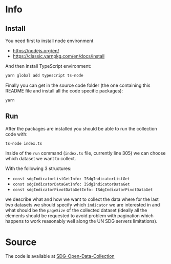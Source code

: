 # Info

## Install

You need first to install node environment 
+ https://nodejs.org/en/
+ https://classic.yarnpkg.com/en/docs/install

And then install TypeScript environment:

```sh
yarn global add typescript ts-node
```

Finally you can get in the source code folder (the one containing this README file and install all the code specific packages):

```sh
yarn
```

## Run

After the packages are installed you should be able to run the collection code with:

```sh
ts-node index.ts
```

Inside of the `run` command (`index.ts` file, currently line 305) we can choose which dataset we want to collect.

With the following 3 structures:
+ `const sdgIndicatorListGetInfo: ISdgIndicatorListGet`
+ `const sdgIndicatorDataGetInfo: ISdgIndicatorDataGet`
+ `const sdgIndicatorPivotDataGetInfo: ISdgIndicatorPivotDataGet`

we describe what and how we want to collect the data where for the last two datasets we should specify which `indicator` we are interested in and what should be the `pageSize` of the collected dataset (ideally all the elements should be requested to avoid problem with pagination which happens to work reasonably well along the UN SDG servers limitations).

# Source

The code is available at [SDG-Open-Data-Collection](https://github.com/mprinc/SDG-Open-Data-Collection)